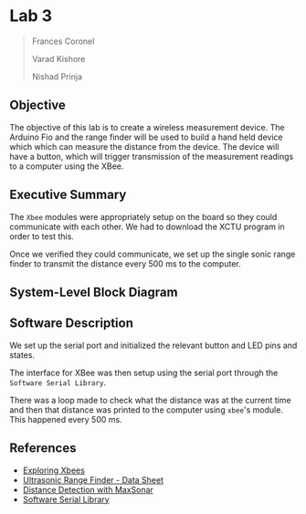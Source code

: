 # Lab 3

> Frances Coronel
>
> Varad Kishore
>
> Nishad Prinja

## Objective

The objective of this lab is to create a wireless measurement device. The Arduino Fio and the range finder will be used to build a hand held device which which can measure the distance from the device.  The device will have a button, which will trigger transmission of the measurement readings to a computer using the XBee.

## Executive Summary

The `Xbee` modules were appropriately setup on the board so they could communicate with each other. We had to download the XCTU program in order to test this.

Once we verified they could communicate, we set up the single sonic range finder to transmit the distance every 500 ms to the computer.

## System-Level Block Diagram

## Software Description

We set up the serial port and initialized the relevant button and LED pins and states.

The interface for XBee was then setup using the serial port through the `Software Serial Library`.

There was a loop made to check what the distance was at the current time and then that distance was printed to the computer using `xbee`'s module. This happened every 500 ms.

## References

- [Exploring Xbees](https://learn.sparkfun.com/tutorials/exploring-xbees-and-xctu)
- [Ultrasonic Range Finder - Data Sheet](http://maxbotix.com/documents/HRLV-MaxSonar-EZ_Datasheet.pdf)
- [Distance Detection with MaxSonar](http://playground.arduino.cc/Main/MaxSonar)
- [Software Serial Library](https://www.arduino.cc/en/Reference/SoftwareSerial)